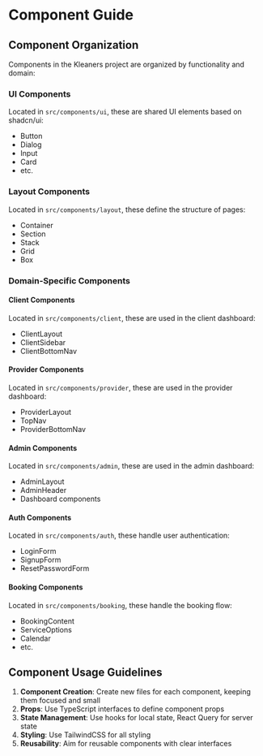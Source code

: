 
# Component Guide

## Component Organization

Components in the Kleaners project are organized by functionality and domain:

### UI Components
Located in `src/components/ui`, these are shared UI elements based on shadcn/ui:
- Button
- Dialog
- Input
- Card
- etc.

### Layout Components
Located in `src/components/layout`, these define the structure of pages:
- Container
- Section
- Stack
- Grid
- Box

### Domain-Specific Components

#### Client Components
Located in `src/components/client`, these are used in the client dashboard:
- ClientLayout
- ClientSidebar
- ClientBottomNav

#### Provider Components
Located in `src/components/provider`, these are used in the provider dashboard:
- ProviderLayout
- TopNav
- ProviderBottomNav

#### Admin Components
Located in `src/components/admin`, these are used in the admin dashboard:
- AdminLayout
- AdminHeader
- Dashboard components

#### Auth Components
Located in `src/components/auth`, these handle user authentication:
- LoginForm
- SignupForm
- ResetPasswordForm

#### Booking Components
Located in `src/components/booking`, these handle the booking flow:
- BookingContent
- ServiceOptions
- Calendar
- etc.

## Component Usage Guidelines

1. **Component Creation**: Create new files for each component, keeping them focused and small
2. **Props**: Use TypeScript interfaces to define component props
3. **State Management**: Use hooks for local state, React Query for server state
4. **Styling**: Use TailwindCSS for all styling
5. **Reusability**: Aim for reusable components with clear interfaces
